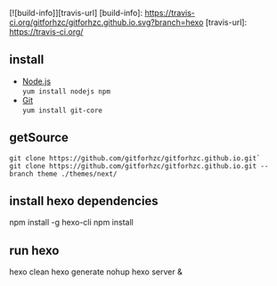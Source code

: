 [![build-info]][travis-url]
[build-info]: https://travis-ci.org/gitforhzc/gitforhzc.github.io.svg?branch=hexo
[travis-url]: https://travis-ci.org/

## install
* [Node.js](https://nodejs.org/en/)  
`yum install nodejs npm`
* [Git](https://git-scm.com/)  
`yum install git-core`

## getSource
```
git clone https://github.com/gitforhzc/gitforhzc.github.io.git`
git clone https://github.com/gitforhzc/gitforhzc.github.io.git --branch theme ./themes/next/
```

## install hexo dependencies
npm install -g hexo-cli
npm install

## run hexo 
hexo clean
hexo generate
nohup hexo server &